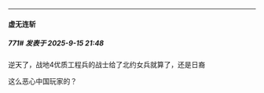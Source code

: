 ﻿
*****

####  虚无连斩  
##### 771#       发表于 2025-9-15 21:48

逆天了，战地4优质工程兵的战士给了北约女兵就算了，还是日裔

这么恶心中国玩家的？


